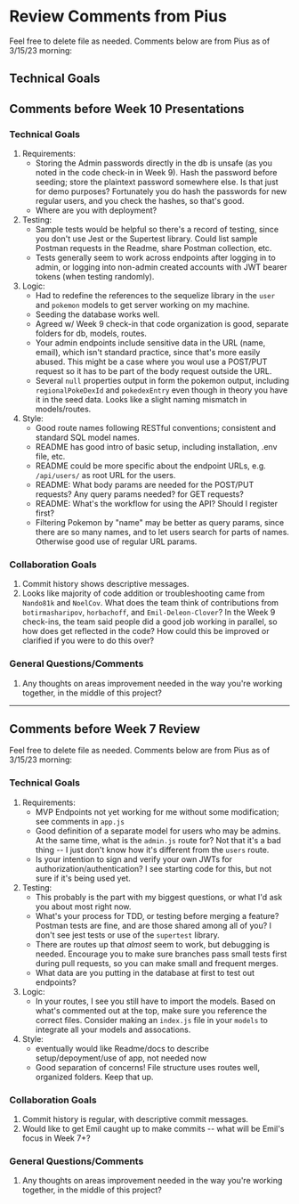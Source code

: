 # Review Comments from Pius

Feel free to delete file as needed.  Comments below are from Pius as of 3/15/23 morning:

## Technical Goals

## Comments before Week 10 Presentations

### Technical Goals

1. Requirements:
    - Storing the Admin passwords directly in the db is unsafe (as you noted in the code check-in in Week 9).  Hash the password before seeding; store the plaintext password somewhere else.  Is that just for demo purposes?  Fortunately you do hash the passwords for new regular users, and you check the hashes, so that's good.
    - Where are you with deployment?
2. Testing:
    - Sample tests would be helpful so there's a record of testing, since you don't use Jest or the Supertest library.  Could list sample Postman requests in the Readme, share Postman collection, etc.  
    - Tests generally seem to work across endpoints after logging in to admin, or logging into non-admin created accounts with JWT bearer tokens (when testing randomly).
3. Logic:
    - Had to redefine the references to the sequelize library in the `user` and `pokemon` models to get server working on my machine.
    - Seeding the database works well.
    - Agreed w/ Week 9 check-in that code organization is good, separate folders for db, models, routes.
    - Your admin endpoints include sensitive data in the URL (name, email), which isn't standard practice, since that's more easily abused.  This might be a case where you woul use a POST/PUT request so it has to be part of the body request outside the URL.
    - Several `null` properties output in form the pokemon output, including `regionalPokeDexId` and `pokedexEntry` even though in theory you have it in the seed data.  Looks like a slight naming mismatch in models/routes.
4. Style:
    - Good route names following RESTful conventions; consistent and standard SQL model names.
    - README has good intro of basic setup, including installation, .env file, etc.
    - README could be more specific about the endpoint URLs, e.g. `/api/users/` as root URL for the users.
    - README: What body params are needed for the POST/PUT requests?  Any query params needed? for GET requests?
    - README: What's the workflow for using the API?  Should I register first? 
    - Filtering Pokemon by "name" may be better as query params, since there are so many names, and to let users search for parts of names. Otherwise good use of regular URL params.

### Collaboration Goals

1. Commit history shows descriptive messages.
2. Looks like majority of code addition or troubleshooting came from `Nando81k` and `NoelCov`.  What does the team think of contributions from `botirmasharipov`, `horbachoff`, and `Emil-Deleon-Clover`?  In the Week 9 check-ins, the team said people did a good job working in parallel, so how does get reflected in the code? How could this be improved or clarified if you were to do this over?

### General Questions/Comments

1. Any thoughts on areas improvement needed in the way you're working together, in the middle of this project?

---

## Comments before Week 7 Review

Feel free to delete file as needed.  Comments below are from Pius as of 3/15/23 morning:

### Technical Goals

1. Requirements:
    - MVP Endpoints not yet working for me without some modification; see comments in `app.js`
    - Good definition of a separate model for users who may be admins.  At the same time, what is the `admin.js` route for?  Not that it's a bad thing -- I just don't know how it's different from the `users` route.
    - Is your intention to sign and verify your own JWTs for authorization/authentication?  I see starting code for this, but not sure if it's being used yet.
2. Testing:
    - This probably is the part with my biggest questions, or what I'd ask you about most right now.  
    - What's your process for TDD, or testing before merging a feature? Postman tests are fine, and are those shared among all of you?  I don't see jest tests or use of the `supertest` library.
    - There are routes up that *almost* seem to work, but debugging is needed.  Encourage you to make sure branches pass small tests first during pull requests, so you can make small and frequent merges.
    - What data are you putting in the database at first to test out endpoints?
3. Logic:
    - In your routes, I see you still have to import the models.  Based on what's commented out at the top, make sure you reference the correct files.  Consider making an `index.js` file in your `models` to integrate all your models and assocations.
4. Style:
    - eventually would like Readme/docs to describe setup/depoyment/use of app, not needed now
    - Good separation of concerns! File structure uses routes well, organized folders.  Keep that up.

### Collaboration Goals

1. Commit history is regular, with descriptive commit messages.
2. Would like to get Emil caught up to make commits -- what will be Emil's focus in Week 7+?

### General Questions/Comments

1. Any thoughts on areas improvement needed in the way you're working together, in the middle of this project?